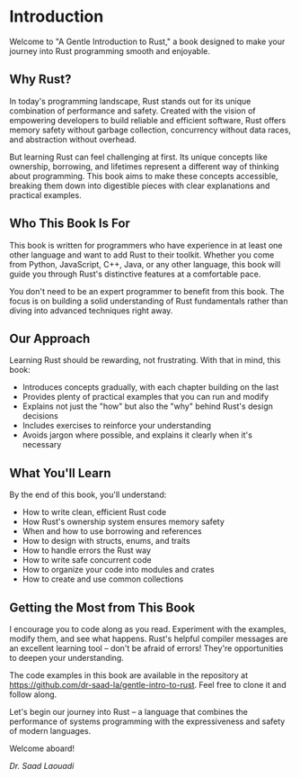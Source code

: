 # Introduction

Welcome to "A Gentle Introduction to Rust," a book designed to make your journey into Rust programming smooth and enjoyable.

## Why Rust?

In today's programming landscape, Rust stands out for its unique combination of performance and safety. Created with the vision of empowering developers to build reliable and efficient software, Rust offers memory safety without garbage collection, concurrency without data races, and abstraction without overhead.

But learning Rust can feel challenging at first. Its unique concepts like ownership, borrowing, and lifetimes represent a different way of thinking about programming. This book aims to make these concepts accessible, breaking them down into digestible pieces with clear explanations and practical examples.

## Who This Book Is For

This book is written for programmers who have experience in at least one other language and want to add Rust to their toolkit. Whether you come from Python, JavaScript, C++, Java, or any other language, this book will guide you through Rust's distinctive features at a comfortable pace.

You don't need to be an expert programmer to benefit from this book. The focus is on building a solid understanding of Rust fundamentals rather than diving into advanced techniques right away.

## Our Approach

Learning Rust should be rewarding, not frustrating. With that in mind, this book:

- Introduces concepts gradually, with each chapter building on the last
- Provides plenty of practical examples that you can run and modify
- Explains not just the "how" but also the "why" behind Rust's design decisions
- Includes exercises to reinforce your understanding
- Avoids jargon where possible, and explains it clearly when it's necessary

## What You'll Learn

By the end of this book, you'll understand:

- How to write clean, efficient Rust code
- How Rust's ownership system ensures memory safety
- When and how to use borrowing and references
- How to design with structs, enums, and traits
- How to handle errors the Rust way
- How to write safe concurrent code
- How to organize your code into modules and crates
- How to create and use common collections

## Getting the Most from This Book

I encourage you to code along as you read. Experiment with the examples, modify them, and see what happens. Rust's helpful compiler messages are an excellent learning tool – don't be afraid of errors! They're opportunities to deepen your understanding.

The code examples in this book are available in the repository at https://github.com/dr-saad-la/gentle-intro-to-rust. Feel free to clone it and follow along.

Let's begin our journey into Rust – a language that combines the performance of systems programming with the expressiveness and safety of modern languages.

Welcome aboard!

*Dr. Saad Laouadi*
